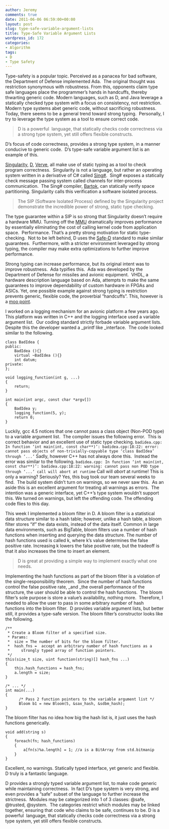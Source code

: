 ```yaml
---
author: Jeremy
comments: true
date: 2011-06-06 06:59:00+00:00
layout: post
slug: type-safe-variable-argument-lists
title: Type-Safe Variable Argument Lists
wordpress_id: 172
categories:
- Algorithm
tags:
- D
- Type Safety
---
```


Type-safety is a popular topic. Perceived as a panacea for bad software, the Department of Defense implemented Ada.  The original thought was restriction synonymous with robustness. From this, opponents claim type safe languages place the programmer’s hands in handcuffs, thereby thwarting generic code. Modern languages, such as D, and Java leverage a statically checked type system with a focus on consistency, not restriction.  Modern type systems abet generic code, without sacrificing robustness.  Today, there seems to be a general trend toward strong typing.  Personally, I try to leverage the type system as a tool to ensure correct code.


<blockquote>D is a powerful  language, that statically checks code correctness via a strong type system, yet still offers flexible constructs.</blockquote>


D’s focus of code correctness, provides a strong type system, in a manner conducive to generic code.  D’s type-safe variable argument list is an example of this.<!-- more -->

[Singularity](http://research.microsoft.com/en-us/projects/singularity/), [D](http://www.d-programming-language.org), [Verve](http://channel9.msdn.com/Shows/Going+Deep/Verve-A-Type-Safe-Operating-System), all make use of static typing as a tool to check program correctness.  Singularity is not a language, but rather an operating system written in a derivative of C# called [Sing#](http://en.wikipedia.org/wiki/Sing_Sharp).  Sing# exposes a statically check message passing system called channels for inter-process communication.  The Sing# compiler, [Bartok](http://en.wikipedia.org/wiki/Bartok_%28compiler%29), can statically verify space partitioning. Singularity calls this verification a software isolated process.


<blockquote>The SIP (Software Isolated Process) defined by the Singularity project demonstrate the incredible power of strong, static type checking.</blockquote>


The type guarantee within a SIP is so strong that Singularity doesn’t require a hardware MMU. Turning off the [MMU](http://en.wikipedia.org/wiki/Memory_management_unit) dramatically improves performance by essentially eliminating the cost of calling kernel code from application space.  Performance. That’s a pretty strong motivation for static type-checking.  Not to be left behind, D uses the [Safe-D](http://www.d-programming-language.org/safed.html) standard to make similar guarantees.  Furthermore, with a stricter environment leveraged by strong typing, the compiler may make extra optimizations to further improve performance.

Strong typing can increase performance, but its original intent was to improve robustness.  Ada typifies this.  Ada was developed by the Department of Defense for missiles and avionic equipment.  VHDL, a hardware description language based on Ada, attempts to make the same guarantees to improve dependability of custom hardware in FPGAs and ASICs. Yet, one possible example against strong typing is restriction prevents generic, flexible code, the proverbial “handcuffs”. This, however is a [moo point](http://www.urbandictionary.com/define.php?term=moo+point).

I worked on a logging mechanism for an avionic platform a few years ago.  This platform was written in C++ and the logging interface used a variable argument list.  Our coding standard strictly forbade variable argument lists. Despite this the developer wanted a _printf like _interface.  The code looked similar to the following.

    
    class BadIdea {
    public:
        BadIdea (){}
        virtual ~BadIdea (){}
        int datum;
    private:
    };
    
    void logging_function(int g, ...)
    {
        return;
    }
    
    int main(int argc, const char *argv[])
    {
        BadIdea y;
        logging_function(5, y);
        return 0;
    }


Luckily, gcc 4.5 notices that one cannot pass a class object (Non-POD type) to a variable argument list.  The compiler issues the following error.  This is correct behavior and an excellent use of static type checking.
`badidea.cpp: In function ‘int main(int, const char**)’:
badidea.cpp:18:22: error: cannot pass objects of non-trivially-copyable type
‘class BadIdea’ through ‘...’`
Sadly, however C++ has not always done this.  Instead the error was similar to the following.
`badidea.cpp: In function ‘int main(int, const char**)’:
badidea.cpp:18:22: warning: cannot pass non POD type through ‘...’
call will abort at runtime`
Call will _abort_ at runtime! This is only a warning? Seriously? Yes, this bug took our team several weeks to find.  The build system didn’t turn on warnings, so we never saw this.  As an aside this is an excellent argument for treating all warnings as errors.  The intention was a generic interface, yet C++’s type system wouldn’t support this. We turned on warnings, but left the offending code. The offending code flies to this day.

This week I implemented a bloom filter in D. A bloom filter is a statistical data structure similar to a hash table; however, unlike a hash table, a bloom filter stores “if” the data exists, instead of the data itself. Common in large data environments, such as BigTable, bloom filters use a number of hash functions when inserting and querying the data structure. The number of hash functions used is called k, where k’s value determines the false positive rate. Increasing k lowers the false positive rate, but the tradeoff is that it also increases the time to insert an element.


<blockquote>D is great at providing a simple way to implement exactly what one needs.</blockquote>


Implementing the hash functions as part of the bloom filter is a violation of the single-responsibility theorem.  Since the number of hash functions control the false positive rate, _and _the overall performance of the structure, the user should be able to control the hash functions.  The bloom filter’s sole purpose is store a value’s availability, nothing more.  Therefore, I needed to allow the user to pass in some arbitrary number of hash functions into the bloom filter.  D provides variable argument lists, but better still, it provides a type-safe version. The bloom filter’s constructor looks like the following.

    
    /**
     * Create a Bloom filter of a specified size.
     * Params:
     *	size = The number of bits for the bloom filter.
     *	hash_fns =	accept an arbitrary number of hash functions as a
     *     strongly typed array of function pointers.
     */
    this(size_t size, uint function(string)[] hash_fns ...)
    {
        this.hash_functions = hash_fns;
        a.length = size;
    }
    
    /* ... */
    int main(...)
    {
          /* Pass 2 function pointers to the variable argument list */
          Bloom b1 = new Bloom(5, &sax_hash, &sdbm_hash);
    }


The bloom filter has no idea how big the hash list is, it just uses the hash functions generically.

    
    void add(string s)
    {
        foreach(fn; hash_functions)
        {
            a[fn(s)%a.length] = 1; //a is a BitArray from std.bitmanip
        }
    }


Excellent, no warnings. Statically typed interface, yet generic and flexible.  D truly is a fantastic language.

D provides a strongly typed variable argument list, to make code generic while maintaining correctness.  In fact D’s type system is very strong, and even provides a “safe” subset of the language to further increase the strictness.  Modules may be categorized into 1 of 3 classes: @safe, @trusted, @system.  The categories restrict which modules may be linked together, ensuring that code who claims to be safe, continues to be. D is a powerful  language, that statically checks code correctness via a strong type system, yet still offers flexible constructs.
